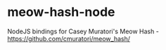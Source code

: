 # meow-hash-node
NodeJS bindings for Casey Muratori's Meow Hash - https://github.com/cmuratori/meow_hash/
